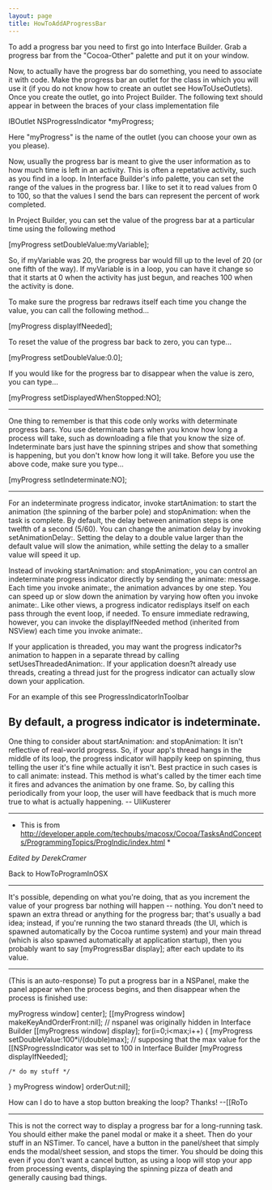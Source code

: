 ```yaml
---
layout: page
title: HowToAddAProgressBar
---
```


To add a progress bar you need to first go into Interface Builder.  Grab a progress bar from the "Cocoa-Other" palette and put it on your window.

Now, to actually have the progress bar do something, you need to associate it with code.  Make the progress bar an outlet for the class in which you will use it (if you do not know how to create an outlet see HowToUseOutlets).  Once you create the outlet, go into Project Builder.  The following text should appear in between the braces of your class implementation file
    
IBOutlet NSProgressIndicator *myProgress;

Here "myProgress" is the name of the outlet (you can choose your own as you please).

Now, usually the progress bar is meant to give the user information as to how much time is left in an activity.  This is often a repetative activity, such as you find in a loop.  In Interface Builder's info palette, you can set the range of the values in the progress bar.  I like to set it to read values from 0 to 100, so that the values I send the bars can represent the percent of work completed.

In Project Builder, you can set the value of the progress bar at a particular time using the following method
    
[myProgress setDoubleValue:myVariable];

So, if myVariable was 20, the progress bar would fill up to the level of 20 (or one fifth of the way).  If myVariable is in a loop, you can have it change so that it starts at 0 when the activity has just begun, and reaches 100 when the activity is done.

To make sure the progress bar redraws itself each time you change the value, you can call the following method...
    
[myProgress displayIfNeeded];


To reset the value of the progress bar back to zero, you can type...
    
[myProgress setDoubleValue:0.0];


If you would like for the progress bar to disappear when the value is zero, you can type...
    
[myProgress setDisplayedWhenStopped:NO];


----
One thing to remember is that this code only works with determinate progress bars.  You use determinate bars when you know how long a process will take, such as downloading a file that you know the size of.  Indeterminate bars just have the spinning stripes and show that something is happening, but you don't know how long it will take.  Before you use the above code, make sure you type...
    
[myProgress setIndeterminate:NO];


----
For an indeterminate progress indicator, invoke startAnimation: to start the animation (the spinning of the barber pole) and stopAnimation: when the task is complete. By default, the delay between animation steps is one twelfth of a second (5/60). You can change the animation delay by invoking setAnimationDelay:. Setting the delay to a double value larger than the default value will slow the animation, while setting the delay to a smaller value will speed it up.

Instead of invoking startAnimation: and stopAnimation:, you can control an indeterminate progress indicator directly by sending the animate: message. Each time you invoke animate:, the animation advances by one step. You can speed up or slow down the animation by varying how often you invoke animate:. Like other views, a progress indicator redisplays itself on each pass through the event loop, if needed. To ensure immediate redrawing, however, you can invoke the displayIfNeeded method (inherited from NSView) each time you invoke animate:.

If your application is threaded, you may want the progress indicator?s animation to happen in a separate thread by calling setUsesThreadedAnimation:. If your application doesn?t already use threads, creating a thread just for the progress indicator can actually slow down your application.

For an example of  this see ProgressIndicatorInToolbar

By default, a progress indicator is indeterminate.
----

One thing to consider about startAnimation: and stopAnimation: It isn't reflective of real-world progress. So, if your app's thread hangs in the middle of its loop, the progress indicator will happily keep on spinning, thus telling the user it's fine while actually it isn't. Best practice in such cases is to call animate: instead. This method is what's called by the timer each time it fires and advances the animation by one frame. So, by calling this periodically from your loop, the user will have feedback that is much more true to what is actually happening. -- UliKusterer

----

* This is from http://developer.apple.com/techpubs/macosx/Cocoa/TasksAndConcepts/ProgrammingTopics/ProgIndic/index.html *

*Edited by DerekCramer*

Back to HowToProgramInOSX

----

It's possible, depending on what you're doing, that as you increment the value of your progress bar nothing will happen -- nothing.  You don't need to spawn an extra thread or anything for the progress bar; that's usually a bad idea;  instead, if you're running the two stanard threads (the UI, which is spawned automatically by the Cocoa runtime system) and your main thread (which is also spawned automatically at application startup), then you probably want to say [myProgressBar display]; after each update to its value.

----
(This is an auto-response)
To put a progress bar in a NSPanel, make the panel appear when the process begins, and then disappear when the process is finished use:

    
myProgress window] center];
[[myProgress window] makeKeyAndOrderFront:nil]; // nspanel was originally hidden in Interface Builder
[[myProgress window] display];
for(i=0;i<max;i++)
{
	[myProgress setDoubleValue:100*i/(double)max]; // supposing that the max value for the [[NSProgressIndicator was set to 100 in Interface Builder
	[myProgress displayIfNeeded];

	/* do my stuff */
}
myProgress window] orderOut:nil];


How can I do to have a stop button breaking the loop? Thanks!
--[[RoTo

----

This is not the correct way to display a progress bar for a long-running task. You should either make the panel modal or make it a sheet. Then do your stuff in an NSTimer. To cancel, have a button in the panel/sheet that simply ends the modal/sheet session, and stops the timer. You should be doing this even if you don't want a cancel button, as using a loop will stop your app from processing events, displaying the spinning pizza of death and generally causing bad things.


